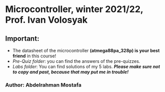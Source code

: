 # Microcontroller, winter 2021/22, Prof. Ivan Volosyak

## Important:
- The datasheet of the microcontroller **(atmega88pa_328p) is your best friend** in this course!
- *Pre-Quiz folder*: you can find the answers of the pre-quizzes.
- *Labs folder*: You can find solutions of my 5 labs. **_Please make sure not to copy and past, because that may put me in trouble!_**


### Author: Abdelrahman Mostafa